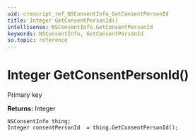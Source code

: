 ```yaml
---
uid: crmscript_ref_NSConsentInfo_GetConsentPersonId
title: Integer GetConsentPersonId()
intellisense: NSConsentInfo.GetConsentPersonId
keywords: NSConsentInfo, GetConsentPersonId
so.topic: reference
---
```


# Integer GetConsentPersonId()

Primary key

**Returns:** Integer

```crmscript
NSConsentInfo thing;
Integer consentPersonId  = thing.GetConsentPersonId();
```

